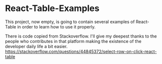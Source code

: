 # React-Table-Examples
This project, now empty, is going to contain several examples of React-Table in order to learn how to use it properly.

There is code copied from Stackoverflow. I'll give my deepest thanks to the people who contributes in that platform making the existence of the developer daily life a bit easier.
https://stackoverflow.com/questions/44845372/select-row-on-click-react-table
